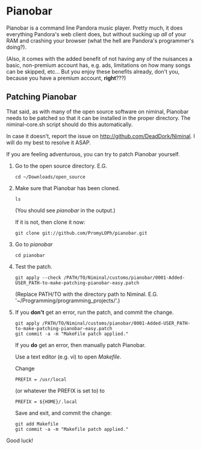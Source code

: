 Pianobar
========

Pianobar is a command line Pandora music player. Pretty much, it does everything Pandora's web client does, but without sucking up *all* of your RAM and crashing your browser (what the hell are Pandora's programmer's doing?).

(Also, it comes with the added benefit of not having any of the nuisances a basic, non-premium account has, e.g. ads, limitations on how many songs can be skipped, etc... But you enjoy these benefits already, don't you, because you have a premium account, **right**???)

Patching Pianobar
-----------------

That said, as with many of the open source software on niminal, Pianobar needs to be patched so that it can be installed in the proper directory. The niminal-core.sh script should do this automatically.

In case it doesn't, report the issue on <http://github.com/DeadDork/Niminal>. I will do my best to resolve it ASAP.

If you are feeling adventurous, you can try to patch Pianobar yourself.

1.	Go to the open source directory. E.G.

		cd ~/Downloads/open_source

2.	Make sure that Pianobar has been cloned.

		ls

	(You should see *pianobar* in the output.)
        
	If it is not, then clone it now:

		git clone git://github.com/PromyLOPh/pianobar.git

3.	Go to *pianobar*

		cd pianobar

4.	Test the patch.

		git apply --check /PATH/TO/Niminal/customs/pianobar/0001-Added-USER_PATH-to-make-patching-pianobar-easy.patch

	(Replace PATH/TO with the directory path to Niminal. E.G. '~/Programming/programming_projects/'.)
5.	If you **don't** get an error, run the patch, and commit the change.

		git apply /PATH/TO/Niminal/customs/pianobar/0001-Added-USER_PATH-to-make-patching-pianobar-easy.patch
		git commit -a -m "MakeFile patch applied."

	If you **do** get an error, then manually patch Pianobar.

	Use a text editor (e.g. vi) to open *Makefile*.
        
	Change 

		PREFIX = /usr/local

	(or whatever the PREFIX is set to) to

		PREFIX = ${HOME}/.local

	Save and exit, and commit the change:

		git add Makefile
		git commit -a -m "Makefile patch applied."

Good luck!
